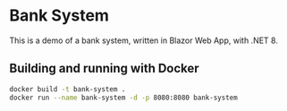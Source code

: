 # Bank System

This is a demo of a bank system, written in Blazor Web App, with .NET 8.

## Building and running with Docker

```sh
docker build -t bank-system .
docker run --name bank-system -d -p 8080:8080 bank-system
```
